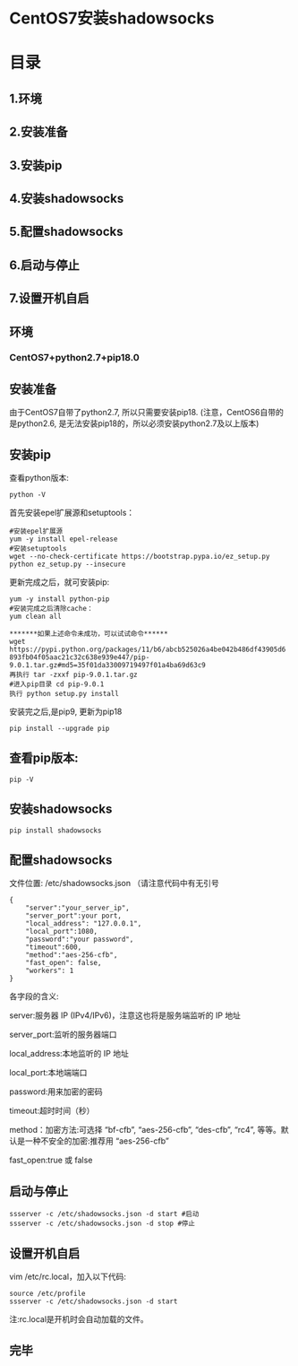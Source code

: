 <link href="http://cdn.bootcss.com/highlight.js/8.0/styles/monokai_sublime.min.css" rel="stylesheet">  
<script src="http://cdn.bootcss.com/highlight.js/8.0/highlight.min.js"></script>  
<script >hljs.initHighlightingOnLoad();</script> 

# CentOS7安装shadowsocks

# 目录

## 1.环境

## 2.安装准备

## 3.安装pip

## 4.安装shadowsocks

## 5.配置shadowsocks

## 6.启动与停止

## 7.设置开机自启

## 环境

### CentOS7+python2.7+pip18.0

## 安装准备

由于CentOS7自带了python2.7, 所以只需要安装pip18.
(注意，CentOS6自带的是python2.6, 是无法安装pip18的，所以必须安装python2.7及以上版本)

## 安装pip

查看python版本:

	python -V

首先安装epel扩展源和setuptools：

	#安装epel扩展源
	yum -y install epel-release
	#安装setuptools
	wget --no-check-certificate https://bootstrap.pypa.io/ez_setup.py
	python ez_setup.py --insecure

更新完成之后，就可安装pip:

	yum -y install python-pip
	#安装完成之后清除cache：
	yum clean all
	
	*******如果上述命令未成功，可以试试命令******
	wget https://pypi.python.org/packages/11/b6/abcb525026a4be042b486df43905d6
	893fb04f05aac21c32c638e939e447/pip-9.0.1.tar.gz#md5=35f01da33009719497f01a4ba69d63c9
	再执行 tar -zxxf pip-9.0.1.tar.gz
	#进入pip目录 cd pip-9.0.1
	执行 python setup.py install

安装完之后,是pip9, 更新为pip18

	pip install --upgrade pip

## 查看pip版本:

	pip -V

## 安装shadowsocks

	pip install shadowsocks

## 配置shadowsocks

文件位置: /etc/shadowsocks.json （请注意代码中有无引号
	
	{
	    "server":"your_server_ip",
	    "server_port":your port,
	    "local_address": "127.0.0.1",
	    "local_port":1080,
	    "password":"your password",
	    "timeout":600,
	    "method":"aes-256-cfb",
	    "fast_open": false,
	    "workers": 1
	}

各字段的含义:

server:服务器 IP (IPv4/IPv6)，注意这也将是服务端监听的 IP 地址

server_port:监听的服务器端口

local_address:本地监听的 IP 地址

local_port:本地端端口

password:用来加密的密码

timeout:超时时间（秒）

method：加密方法:可选择 “bf-cfb”, “aes-256-cfb”, “des-cfb”, “rc4”, 等等。默认是一种不安全的加密:推荐用 “aes-256-cfb”

fast_open:true 或 false

## 启动与停止

	ssserver -c /etc/shadowsocks.json -d start #启动 
	ssserver -c /etc/shadowsocks.json -d stop #停止

## 设置开机自启

vim /etc/rc.local，加入以下代码:

	source /etc/profile
	ssserver -c /etc/shadowsocks.json -d start

注:rc.local是开机时会自动加载的文件。




## 完毕





